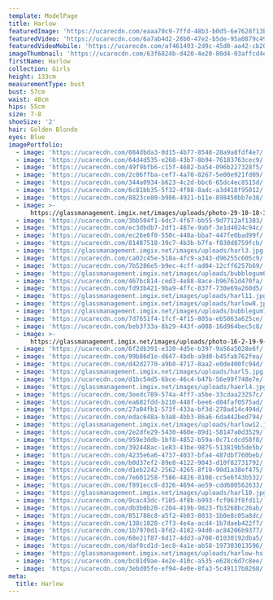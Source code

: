 ```yaml
---
template: ModelPage
title: Harlow
featuredImage: 'https://ucarecdn.com/eaaa70c9-7ffd-48b3-b0d5-6e7628f13b24/'
featuredVideo: 'https://ucarecdn.com/6a7ab4d2-28b0-47e2-b5de-95a0879c49e9/'
featuredVideoMobile: 'https://ucarecdn.com/af461493-2d9c-45d0-aa42-cb207ef91d85/'
imageThumbnail: 'https://ucarecdn.com/63f6824b-d420-4e20-80d4-03affcd4e8b4/'
firstName: Harlow
collection: Girls
height: 133cm
measurementType: bust
bust: 57cm
waist: 48cm
hips: 55cm
size: 7-8
shoeSize: '2'
hair: Golden Blonde
eyes: Blue
imagePortfolio:
  - image: 'https://ucarecdn.com/084dbda3-0d15-4b77-8548-28a9a8fdf4e7/'
  - image: 'https://ucarecdn.com/64d4d535-e268-43b7-8b94-76183763cec9/'
  - image: 'https://ucarecdn.com/49f9bfb6-c15f-4682-ba54-096b227328f5/'
  - image: 'https://ucarecdn.com/2c06ffba-cef7-4a70-8267-5e00e921fd09/'
  - image: 'https://ucarecdn.com/344a0934-b623-4c2d-bbc6-65dc4ec8515d/'
  - image: 'https://ucarecdn.com/6c81bb35-5f32-4f88-8adc-a3d418f95012/'
  - image: 'https://ucarecdn.com/8823ce80-b986-4921-b11e-898450bb7e38/'
  - image: >-
      https://glassmanagement.imgix.net/images/uploads/photo-29-10-18-3-47-17-am-1-.jpg
  - image: 'https://ucarecdn.com/3bb504f1-6dc7-4f67-bb55-9d7712af1383/'
  - image: 'https://ucarecdn.com/ec3dbdb7-2df1-487e-9abf-3e1d4024c94c/'
  - image: 'https://ucarecdn.com/ec26e6f0-550c-448a-bba7-447fe0bad99f/'
  - image: 'https://ucarecdn.com/81487518-39c7-4b3b-b7fa-f830d8759fcb/'
  - image: 'https://glassmanagement.imgix.net/images/uploads/harl3.jpg'
  - image: 'https://ucarecdn.com/ca02c45e-518a-4fc9-a343-d96255c605c9/'
  - image: 'https://ucarecdn.com/7b5286e5-b9ec-4cff-ad04-12cff6257b69/'
  - image: 'https://glassmanagement.imgix.net/images/uploads/bubblegum6-.jpg'
  - image: 'https://ucarecdn.com/467bc814-ced3-4e88-8ace-b96761d470fa/'
  - image: 'https://ucarecdn.com/fd93b421-9ba9-4ffc-837f-730e69a260d5/'
  - image: 'https://glassmanagement.imgix.net/images/uploads/harl11.jpg'
  - image: 'https://glassmanagement.imgix.net/images/uploads/harlow8.jpg'
  - image: 'https://glassmanagement.imgix.net/images/uploads/bubblegum7.jpg'
  - image: 'https://ucarecdn.com/7d7651f4-1fcf-4f15-805a-eb5863a625ce/'
  - image: 'https://ucarecdn.com/beb3f33a-8b29-443f-a088-16d964bec5c8/'
  - image: >-
      https://glassmanagement.imgix.net/images/uploads/photo-16-2-19-9-07-29-pm.jpg
  - image: 'https://ucarecdn.com/6f2db391-e320-4d5e-b397-9a56a5028e6f/'
  - image: 'https://ucarecdn.com/99b86d1e-d647-4bdb-a9d0-b45fab762fea/'
  - image: 'https://ucarecdn.com/d42d2770-a9b8-4717-8aa2-e0de400fc94d/'
  - image: 'https://glassmanagement.imgix.net/images/uploads/harl5.jpg'
  - image: 'https://ucarecdn.com/d1bc54d5-6bce-46c4-b47b-56e99f748e7e/'
  - image: 'https://glassmanagement.imgix.net/images/uploads/haerl4.jpg'
  - image: 'https://ucarecdn.com/3eedc789-574a-4ff7-a5be-33cdaa23257c/'
  - image: 'https://ucarecdn.com/ea682fdd-b210-448f-bee6-d84faf0575ad/'
  - image: 'https://ucarecdn.com/27a04fb1-573f-433a-bf3d-278ad14c494d/'
  - image: 'https://ucarecdn.com/edac648a-b3a8-4bb3-86a6-6da442bed794/'
  - image: 'https://glassmanagement.imgix.net/images/uploads/harlow12.jpg'
  - image: 'https://ucarecdn.com/2e2dfe29-5430-460e-89d1-58147a0d3529/'
  - image: 'https://ucarecdn.com/959e3ddb-1bf8-4852-b59a-0c71cdcd58f8/'
  - image: 'https://ucarecdn.com/392448ac-1e83-43be-9875-513819b5de5b/'
  - image: 'https://ucarecdn.com/4235e6a6-4737-4037-bfa4-487dbf760beb/'
  - image: 'https://ucarecdn.com/b0d37ef2-89e8-4122-9043-d10f82731792/'
  - image: 'https://ucarecdn.com/d1eb2242-2562-4265-8f19-90d1a38ef475/'
  - image: 'https://ucarecdn.com/7e601258-f586-4826-8108-cc5e6f43b532/'
  - image: 'https://ucarecdn.com/f891ecc8-d326-4694-ae59-cdd600562633/'
  - image: 'https://glassmanagement.imgix.net/images/uploads/harl10.jpg'
  - image: 'https://ucarecdn.com/9cac43dc-f105-4f8b-b993-fcf063f8fd11/'
  - image: 'https://ucarecdn.com/db3b0b20-c204-419b-9823-fb3268bc26ab/'
  - image: 'https://ucarecdn.com/851788c8-a5f2-4b03-8033-1b0e8c05a8dc/'
  - image: 'https://ucarecdn.com/138c1828-c7f3-4e4a-acd4-1b7daeb422f7/'
  - image: 'https://ucarecdn.com/1b7970d1-8fd2-4182-94d0-ac84206b9377/'
  - image: 'https://ucarecdn.com/68e21f87-6d17-4dd3-a708-01030192dba5/'
  - image: 'https://ucarecdn.com/daf0cd1d-1ec8-4a1e-ab58-197303013596/'
  - image: 'https://glassmanagement.imgix.net/images/uploads/harlow-hs.jpg'
  - image: 'https://ucarecdn.com/bc01d9ae-4e2e-410c-a535-e628c6d7c8ee/'
  - image: 'https://ucarecdn.com/3ebd05fe-ef94-4e0e-8fa3-5c49117b8268/'
meta:
  title: Harlow
---
```


